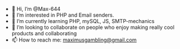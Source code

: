 - 👋 Hi, I’m @Max-644
- 👀 I’m interested in PHP and Email senders.
- 🌱 I’m currently learning PHP, mySQL, JS, SMTP-mechanics
- 💞️ I’m looking to collaborate on people who enjoy making really cool products and collaborating
- 📫 How to reach me: maximusgambling@gmail.com
